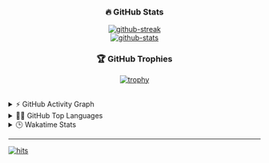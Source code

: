 <h3 align="center">🔥 GitHub Stats</h3>
<p align="center">
  <a href="https://git.io/streak-stats">
    <img src="https://github-readme-streak-stats.herokuapp.com?user=nbsp1221&theme=tokyonight&hide_border=true" alt="github-streak" />
  </a>
  <br />
  <a href="https://github.com/anuraghazra/github-readme-stats">
    <img src="https://github-readme-stats.vercel.app/api?username=nbsp1221&theme=tokyonight&hide_border=true&hide_title=true" alt="github-stats" />
  </a>
</p>
<h3 align="center">🏆 GitHub Trophies</h3>
<p align="center">
  <a href="https://github.com/ryo-ma/github-profile-trophy">
    <img src="https://github-profile-trophy.vercel.app/?username=nbsp1221&theme=discord&no-frame=true&column=7&margin-w=4" alt="trophy" />
  </a>
</p>
<br />
<details>
  <summary>⚡ GitHub Activity Graph</summary>
  <p></p>
  <a href="https://github.com/ashutosh00710/github-readme-activity-graph">
    <img src="https://github-readme-activity-graph.cyclic.app/graph?username=nbsp1221&theme=react-dark" alt="github-activity-graph" />
  </a>
</details>
<details>
  <summary>👨‍💻 GitHub Top Languages</summary>
  <p></p>
  <a href="https://github.com/anuraghazra/github-readme-stats">
    <img src="https://github-readme-stats.vercel.app/api/top-langs/?username=nbsp1221&langs_count=10&theme=tokyonight&hide_border=true" alt="top-langs" />
  </a>
</details>
<details>
  <summary>🕒 Wakatime Stats</summary>
  <p></p>
  <a href="https://github.com/anuraghazra/github-readme-stats">
    <img src="https://github-readme-stats.vercel.app/api/wakatime?username=nbsp1221&theme=react&hide_border=true" alt="wakatime-stats" />
  </a>
</details>
<hr />
<a href="https://hits.seeyoufarm.com">
  <img src="https://hits.seeyoufarm.com/api/count/incr/badge.svg?url=https%3A%2F%2Fgithub.com%2Fnbsp1221%2Fnbsp1221&title=HITS&edge_flat=true" alt="hits" />
</a>
